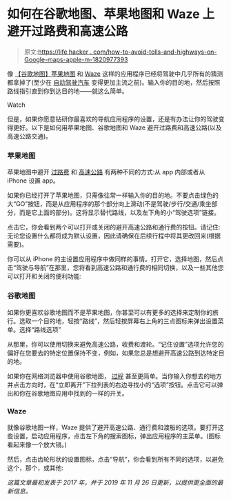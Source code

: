 # 如何在谷歌地图、苹果地图和 Waze 上避开过路费和高速公路

> 原文:[https://life hacker . com/how-to-avoid-tolls-and-highways-on-Google-maps-apple-m-1820977393](https://lifehacker.com/how-to-avoid-tolls-and-highways-on-google-maps-apple-m-1820977393)

像 [【谷歌地图】](https://lifehacker.com/how-to-make-the-most-of-google-maps-1793442153)[苹果地图](https://lifehacker.com/set-walking-directions-as-the-default-in-apple-maps-1584806266) 和 [Waze](https://lifehacker.com/waze-adds-hands-free-controls-motorcycle-directions-an-1820846212#_ga=2.264085260.1292262190.1511760428-1167719708.1504278915) 这样的应用程序已经将驾驶中几乎所有的猜测都拿掉了(至少在 [自动驾驶汽车](https://lifehacker.com/what-self-driving-cars-can-teach-us-about-better-drivin-1786843323) 变得更加主流之前)。输入你的目的地，然后按照路线指引直到你到达目的地——就这么简单。

Watch

但是，如果你愿意钻研你最喜欢的导航应用程序的设置，还是有办法让你的驾驶变得更好。以下是如何用苹果地图、谷歌地图和 Waze 避开过路费和高速公路(以及高速公路交通)。

### **苹果地图**

苹果地图中避开 [过路费](https://ios.gadgethacks.com/how-to/apple-maps-101-avoid-toll-routes-during-driving-directions-0181376/) 和 [高速公路](https://ios.gadgethacks.com/how-to/apple-maps-101-avoid-highways-during-driving-directions-0181383/) 有两种不同的方式:从 app 内部或者从 iPhone 设置 app。

如果你已经打开了苹果地图，只需像往常一样输入你的目的地。不要点击绿色的大“GO”按钮，而是从应用程序的那个部分向上滑动(不是驾驶/步行/交通/乘坐部分，而是它上面的部分)。这将显示替代路线，以及左下角的小“驾驶选项”链接。

点击它，你会看到两个可以打开或关闭的避开高速公路和通行费的按钮。请记住:无论您设置什么都将成为默认设置，因此请确保在后续行程中将其更改回来(根据需要)。

你可以从 iPhone 的主设置应用程序中做同样的事情。打开它，选择地图，然后点击“驾驶与导航”在那里，您将看到高速公路和通行费的相同切换，以及一些其他您可以打开和关闭的便利功能:

### **谷歌地图**

如果你更喜欢谷歌地图而不是苹果地图，你甚至可以有更多的选择来定制你的旅行。选取一个目的地，轻按“路线”，然后轻按屏幕右上角的三点图标来弹出设置菜单。选择“路线选项”

从那里，你可以使用切换来避免高速公路，收费和渡轮。“记住设置”选项允许您的偏好在您要去的特定位置保持不变，例如，如果您总是想避开高速公路到达特定目的地。

如果你在网络浏览器中使用谷歌地图， [过程](https://support.google.com/maps/answer/144339?co=GENIE.Platform%3DDesktop&hl=en) 甚至更简单。当你输入你想去的地方并点击方向时，在“立即离开”下拉列表的右边寻找小的“选项”按钮。点击它可以弹出和你在谷歌地图应用中找到的一样的开关。

### **Waze**

就像谷歌地图一样，Waze 提供了避开高速公路、通行费和渡船的选项。要打开这些设置，启动应用程序，点击左下角的搜索图标，弹出应用程序的主菜单。(图标看起来像一个放大镜。)

然后，点击齿轮形状的设置图标，点击“导航”，你会看到所有不同的选项，以避免这个，那个，或其他:

*这篇文章最初发表于 2017 年，并于 2019 年 11 月 26 日更新，以提供更全面的最新信息。*